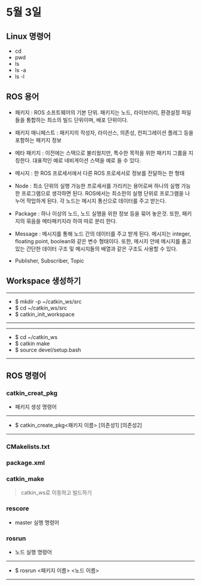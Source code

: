 # 5월 3일

## Linux 명령어

- cd
- pwd
- ls
- ls -a
- ls -l

## ROS 용어
- 패키지 : ROS 소프트웨어의 기본 단위. 패키지는 노드, 라이브러리, 환경설정 파일들을 통합하는 최소의 빌드 단위이며, 배포 단위이다.
- 패키지 매니페스트 : 패키지의 작성자, 라이선스, 의존성, 컨피그레이션 플레그 등을 포함하는 패키지 정보
- 메타 패키지 : 이전에는 스택으로 불리웠지만, 특수한 목적을 위한 패키지 그룹을 지칭한다. 대표적인 예로 네비게이션 스택을 예로 들 수 있다.
- 메시지 : 한 ROS 프로세서에서 다른 ROS 프로세서로 정보를 전달하는 한 형태

- Node : 최소 단위의 실행 가능한 프로세서를 가리키는 용어로써 하나의 실행 가능한 프로그램으로 생각하면 된다. ROS에서는 최소한의 실행 단위로 프로그램을 나누어 작업하게 된다. 각 노드는 메시지 통신으로 데이터를 주고 받는다.
- Package : 하나 이상의 노드, 노드 실행을 위한 정보 등을 묶어 놓은것. 또한, 패키지의 묶음을  메타패키지라 하여 따로 분리 한다.
- Message : 메시지를 통해 노드 간의 데이터를 주고 받게 된다. 메시지는 integer, floating point, boolean와 같은 변수 형태이다. 또한, 메시지 안에 메시지를 품고 있는 간단한 데이터 구조 및 메시지들의 배열과 같은 구조도 사용할 수 있다.
- Publisher, Subscriber, Topic
## Workspace 생성하기
*****
- $ mkdir -p ~/catkin_ws/src
- $ cd ~/catkin_ws/src
- $ catkin_init_workspace
*****
*****
- $ cd ~/catkin_ws
- $ catkin make
- $ source devel/setup.bash
*****
## ROS 명령어

### catkin_creat_pkg

- 패키지 생성 명령어

*****
- $ catkin_create_pkg<패키지 이름> [의존성1] [의존성2]
*****
### CMakelists.txt
### package.xml
### catkin_make
> catkin_ws로 이동하고 빌드하기

### rescore
- master 실행 명령어

### rosrun
- 노드 실행 명령어
*****
- $ rosrun <패키지 이름> <노드 이름>
*****

